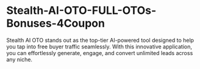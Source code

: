 # Stealth-AI-OTO-FULL-OTOs-Bonuses-4Coupon
Stealth AI OTO stands out as the top-tier AI-powered tool designed to help you tap into free buyer traffic seamlessly. With this innovative application, you can effortlessly generate, engage, and convert unlimited leads across any niche.
